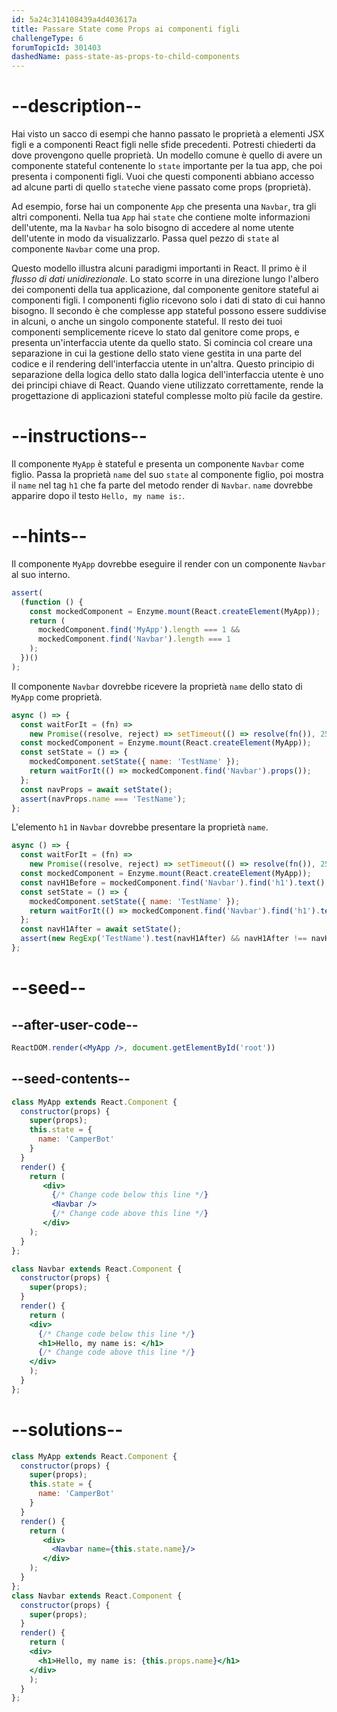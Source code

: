 ```yaml
---
id: 5a24c314108439a4d403617a
title: Passare State come Props ai componenti figli
challengeType: 6
forumTopicId: 301403
dashedName: pass-state-as-props-to-child-components
---
```


# --description--

Hai visto un sacco di esempi che hanno passato le proprietà a elementi JSX figli e a componenti React figli nelle sfide precedenti. Potresti chiederti da dove provengono quelle proprietà. Un modello comune è quello di avere un componente stateful contenente lo `state` importante per la tua app, che poi presenta i componenti figli. Vuoi che questi componenti abbiano accesso ad alcune parti di quello `state`che viene passato come props (proprietà).

Ad esempio, forse hai un componente `App` che presenta una `Navbar`, tra gli altri componenti. Nella tua `App` hai `state` che contiene molte informazioni dell'utente, ma la `Navbar` ha solo bisogno di accedere al nome utente dell'utente in modo da visualizzarlo. Passa quel pezzo di `state` al componente `Navbar` come una prop.

Questo modello illustra alcuni paradigmi importanti in React. Il primo è il *flusso di dati unidirezionale*. Lo stato scorre in una direzione lungo l'albero dei componenti della tua applicazione, dal componente genitore stateful ai componenti figli. I componenti figlio ricevono solo i dati di stato di cui hanno bisogno. Il secondo è che complesse app stateful possono essere suddivise in alcuni, o anche un singolo componente stateful. Il resto dei tuoi componenti semplicemente riceve lo stato dal genitore come props, e presenta un'interfaccia utente da quello stato. Si comincia col creare una separazione in cui la gestione dello stato viene gestita in una parte del codice e il rendering dell'interfaccia utente in un'altra. Questo principio di separazione della logica dello stato dalla logica dell'interfaccia utente è uno dei principi chiave di React. Quando viene utilizzato correttamente, rende la progettazione di applicazioni stateful complesse molto più facile da gestire.

# --instructions--

Il componente `MyApp` è stateful e presenta un componente `Navbar` come figlio. Passa la proprietà `name` del suo `state` al componente figlio, poi mostra il `name` nel tag `h1` che fa parte del metodo render di `Navbar`. `name` dovrebbe apparire dopo il testo `Hello, my name is:`.

# --hints--

Il componente `MyApp` dovrebbe eseguire il render con un componente `Navbar` al suo interno.

```js
assert(
  (function () {
    const mockedComponent = Enzyme.mount(React.createElement(MyApp));
    return (
      mockedComponent.find('MyApp').length === 1 &&
      mockedComponent.find('Navbar').length === 1
    );
  })()
);
```

Il componente `Navbar` dovrebbe ricevere la proprietà `name` dello stato di `MyApp` come proprietà.

```js
async () => {
  const waitForIt = (fn) =>
    new Promise((resolve, reject) => setTimeout(() => resolve(fn()), 250));
  const mockedComponent = Enzyme.mount(React.createElement(MyApp));
  const setState = () => {
    mockedComponent.setState({ name: 'TestName' });
    return waitForIt(() => mockedComponent.find('Navbar').props());
  };
  const navProps = await setState();
  assert(navProps.name === 'TestName');
};
```

L'elemento `h1` in `Navbar` dovrebbe presentare la proprietà `name`.

```js
async () => {
  const waitForIt = (fn) =>
    new Promise((resolve, reject) => setTimeout(() => resolve(fn()), 250));
  const mockedComponent = Enzyme.mount(React.createElement(MyApp));
  const navH1Before = mockedComponent.find('Navbar').find('h1').text();
  const setState = () => {
    mockedComponent.setState({ name: 'TestName' });
    return waitForIt(() => mockedComponent.find('Navbar').find('h1').text());
  };
  const navH1After = await setState();
  assert(new RegExp('TestName').test(navH1After) && navH1After !== navH1Before);
};
```

# --seed--

## --after-user-code--

```jsx
ReactDOM.render(<MyApp />, document.getElementById('root'))
```

## --seed-contents--

```jsx
class MyApp extends React.Component {
  constructor(props) {
    super(props);
    this.state = {
      name: 'CamperBot'
    }
  }
  render() {
    return (
       <div>
         {/* Change code below this line */}
         <Navbar />
         {/* Change code above this line */}
       </div>
    );
  }
};

class Navbar extends React.Component {
  constructor(props) {
    super(props);
  }
  render() {
    return (
    <div>
      {/* Change code below this line */}
      <h1>Hello, my name is: </h1>
      {/* Change code above this line */}
    </div>
    );
  }
};
```

# --solutions--

```jsx
class MyApp extends React.Component {
  constructor(props) {
    super(props);
    this.state = {
      name: 'CamperBot'
    }
  }
  render() {
    return (
       <div>
         <Navbar name={this.state.name}/>
       </div>
    );
  }
};
class Navbar extends React.Component {
  constructor(props) {
    super(props);
  }
  render() {
    return (
    <div>
      <h1>Hello, my name is: {this.props.name}</h1>
    </div>
    );
  }
};
```
